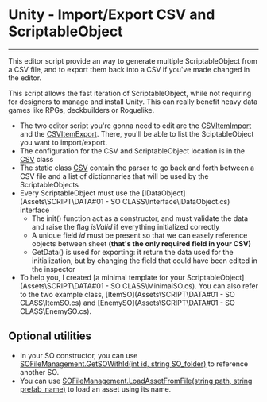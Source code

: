 # Unity - Import/Export CSV and ScriptableObject
---
This editor script provide an way to generate multiple ScriptableObject from a CSV file, and to export them back into a CSV if you've made changed in the editor.

This script allows the fast iteration of ScriptableObject, while not requiring for designers to manage and install Unity. This can really benefit heavy data games like RPGs, deckbuilders or Roguelike.

- The two editor script you're gonna need to edit are the [CSVItemImport](Assets/Editor/CSVItemImport.cs) and the [CSVItemExport](Assets/Editor/CSVItemExport.cs). There, you'll be able to list the SciptableObject you want to import/export.
- The configuration for the CSV and ScriptableObject location is in the [CSV](Assets/SCRIPT/UTILS/CSV.cs) class
- The static class [CSV](Assets/SCRIPT/UTILS/CSV.cs) contain the parser to go back and forth between a CSV file and a list of dictionnaries that will be used by the ScriptableObjects
- Every ScriptableObject must use the [IDataObject](Assets\SCRIPT\DATA\#01 - SO CLASS\Interface\IDataObject.cs) interface
	- The init() function act as a constructor, and must validate the data and raise the flag *isValid* if everything initialized correctly
	- A unique field *id* must be present so that we can easely reference objects between sheet **(that's the only required field in your CSV)**
	- GetData() is used for exporting: it return the data used for the initialization, but by changing the field that could have been edited in the inspector
- To help you, I created [a minimal template for your ScriptableObject](Assets\SCRIPT\DATA\#01 - SO CLASS\MinimalSO.cs). You can also refer to the two example class, [ItemSO](Assets\SCRIPT\DATA\#01 - SO CLASS\ItemSO.cs) and [EnemySO](Assets\SCRIPT\DATA\#01 - SO CLASS\EnemySO.cs).

## Optional utilities
- In your SO constructor, you can use [SOFileManagement.GetSOWithId<ItemSO>(int id, string SO_folder)](Assets\Editor\UtilsSO\SOFileManagement.cs) to reference another SO.
- You can use [SOFileManagement.LoadAssetFromFile<T>(string path, string prefab_name)](Assets\Editor\UtilsSO\SOFileManagement.cs) to load an asset using its name.